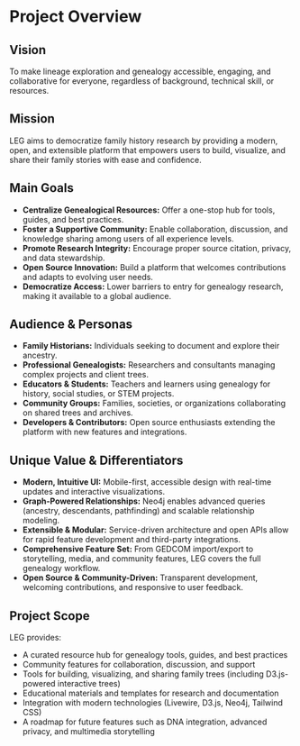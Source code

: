 # Project Overview

## Vision

To make lineage exploration and genealogy accessible, engaging, and collaborative for everyone, regardless of background, technical skill, or resources.

## Mission

LEG aims to democratize family history research by providing a modern, open, and extensible platform that empowers users to build, visualize, and share their family stories with ease and confidence.

## Main Goals

- **Centralize Genealogical Resources:** Offer a one-stop hub for tools, guides, and best practices.
- **Foster a Supportive Community:** Enable collaboration, discussion, and knowledge sharing among users of all experience levels.
- **Promote Research Integrity:** Encourage proper source citation, privacy, and data stewardship.
- **Open Source Innovation:** Build a platform that welcomes contributions and adapts to evolving user needs.
- **Democratize Access:** Lower barriers to entry for genealogy research, making it available to a global audience.

## Audience & Personas

- **Family Historians:** Individuals seeking to document and explore their ancestry.
- **Professional Genealogists:** Researchers and consultants managing complex projects and client trees.
- **Educators & Students:** Teachers and learners using genealogy for history, social studies, or STEM projects.
- **Community Groups:** Families, societies, or organizations collaborating on shared trees and archives.
- **Developers & Contributors:** Open source enthusiasts extending the platform with new features and integrations.

## Unique Value & Differentiators

- **Modern, Intuitive UI:** Mobile-first, accessible design with real-time updates and interactive visualizations.
- **Graph-Powered Relationships:** Neo4j enables advanced queries (ancestry, descendants, pathfinding) and scalable relationship modeling.
- **Extensible & Modular:** Service-driven architecture and open APIs allow for rapid feature development and third-party integrations.
- **Comprehensive Feature Set:** From GEDCOM import/export to storytelling, media, and community features, LEG covers the full genealogy workflow.
- **Open Source & Community-Driven:** Transparent development, welcoming contributions, and responsive to user feedback.

## Project Scope

LEG provides:
- A curated resource hub for genealogy tools, guides, and best practices
- Community features for collaboration, discussion, and support
- Tools for building, visualizing, and sharing family trees (including D3.js-powered interactive trees)
- Educational materials and templates for research and documentation
- Integration with modern technologies (Livewire, D3.js, Neo4j, Tailwind CSS)
- A roadmap for future features such as DNA integration, advanced privacy, and multimedia storytelling 